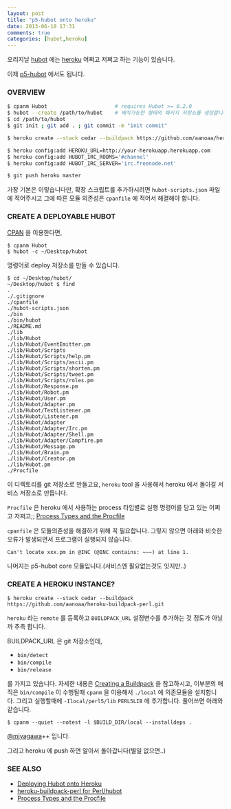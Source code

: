 ```yaml
---
layout: post
title: "p5-hubot onto heroku"
date: 2013-06-10 17:31
comments: true
categories: [hubot,heroku]
---
```


오리지날 [hubot](https://github.com/github/hubot) 에는
[heroku](https://www.heroku.com/) 어쩌고 저쩌고 하는 기능이 있습니다.

이제 [p5-hubot](https://github.com/aanoaa/p5-hubot) 에서도 됩니다.

### OVERVIEW ###

```bash
$ cpanm Hubot                      # requires Hubot >= 0.2.0
$ hubot --create /path/to/hubot    # 배치가능한 형태의 패키지 저장소를 생성합니다
$ cd /path/to/hubot
$ git init ; git add . ; git commit -m "init commit"

$ heroku create --stack cedar --buildpack https://github.com/aanoaa/heroku-buildpack-perl.git

$ heroku config:add HEROKU_URL=http://your-herokuapp.herokuapp.com
$ heroku config:add HUBOT_IRC_ROOMS='#channel'
$ heroku config:add HUBOT_IRC_SERVER='irc.freenode.net'

$ git push heroku master
```

가장 기본은 이렇습니다만, 확장 스크립트를 추가하시려면
`hubot-scripts.json` 파일에 적어주시고 그에 따른 모듈 의존성은
`cpanfile` 에 적어서 해결해야 합니다.

### CREATE A DEPLOYABLE HUBOT ###

[CPAN](http://search.cpan.org/) 을 이용한다면,

    $ cpanm Hubot
    $ hubot -c ~/Desktop/hubot

명령어로 deploy 저장소를 만들 수 있습니다.

    $ cd ~/Desktop/hubot/
    ~/Desktop/hubot $ find
    .
    ./.gitignore
    ./cpanfile
    ./hubot-scripts.json
    ./bin
    ./bin/hubot
    ./README.md
    ./lib
    ./lib/Hubot
    ./lib/Hubot/EventEmitter.pm
    ./lib/Hubot/Scripts
    ./lib/Hubot/Scripts/help.pm
    ./lib/Hubot/Scripts/ascii.pm
    ./lib/Hubot/Scripts/shorten.pm
    ./lib/Hubot/Scripts/tweet.pm
    ./lib/Hubot/Scripts/roles.pm
    ./lib/Hubot/Response.pm
    ./lib/Hubot/Robot.pm
    ./lib/Hubot/User.pm
    ./lib/Hubot/Adapter.pm
    ./lib/Hubot/TextListener.pm
    ./lib/Hubot/Listener.pm
    ./lib/Hubot/Adapter
    ./lib/Hubot/Adapter/Irc.pm
    ./lib/Hubot/Adapter/Shell.pm
    ./lib/Hubot/Adapter/Campfire.pm
    ./lib/Hubot/Message.pm
    ./lib/Hubot/Brain.pm
    ./lib/Hubot/Creator.pm
    ./lib/Hubot.pm
    ./Procfile

이 디렉토리를 git 저장소로 만들고요, `heroku` tool 을 사용해서 heroku
에서 돌아갈 서비스 저장소로 만듭니다.

`Procfile` 은 heroku 에서 사용하는 process 타입별로 실행 명령어를
담고 있는 어쩌고 저쩌고;;
[Process Types and the Procfile](https://devcenter.heroku.com/articles/procfile)

`cpanfile` 은 모듈의존성을 해결하기 위해 꼭 필요합니다. 그렇지 않으면
아래와 비슷한 오류가 발생되면서 프로그램이 실행되지 않습니다.

    Can't locate xxx.pm in @INC (@INC contains: ~~~) at line 1.

나머지는 p5-hubot core 모듈입니다.(서비스엔 필요없는것도 잇지만..)

### CREATE A HEROKU INSTANCE? ###

    $ heroku create --stack cedar --buildpack https://github.com/aanoaa/heroku-buildpack-perl.git

`heroku` 라는 `remote` 를 등록하고 `BUILDPACK_URL` 설정변수를 추가하는
것 정도가 아닐까 추측 합니다.

BUILDPACK_URL 은 git 저장소인데,

- `bin/detect`
- `bin/compile`
- `bin/release`

를 가지고 있습니다. 자세한 내용은
[Creating a Buildpack](https://devcenter.heroku.com/articles/buildpacks#creating-a-buildpack)
을 참고하시고, 이부분의 매직은 `bin/compile` 이 수행될때 `cpanm` 을
이용해서 `./local` 에 의존모듈을 설치합니다. 그리고 실행할때에
`-Ilocal/perl5/lib` `PERL5LIB` 에 추가합니다. 풀어쓰면 아래와
같습니다.

    $ cpanm --quiet --notest -l $BUILD_DIR/local --installdeps .

[@miyagawa](https://twitter.com/miyagawa)++ 입니다.

그리고 heroku 에 push 하면 알아서 돌아갑니다(별일 없으면..)

### SEE ALSO ###

- [Deploying Hubot onto Heroku](https://github.com/github/hubot/wiki/Deploying-Hubot-onto-Heroku)
- [heroku-buildpack-perl for Perl/hubot](https://github.com/aanoaa/heroku-buildpack-perl)
- [Process Types and the Procfile](https://devcenter.heroku.com/articles/procfile)
